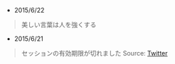 * 2015/6/22
> 美しい言葉は人を強くする

* 2015/6/21
> セッションの有効期限が切れました
Source: [Twitter](https://twitter.com/hideo54/status/612603165691609088)